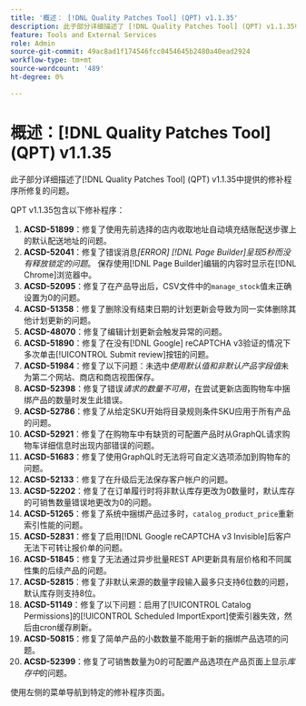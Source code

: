 ```yaml
---
title: '概述： [!DNL Quality Patches Tool] (QPT) v1.1.35'
description: 此子部分详细描述了 [!DNL Quality Patches Tool] (QPT) v1.1.35中提供的修补程序所修复的问题。
feature: Tools and External Services
role: Admin
source-git-commit: 49ac8ad1f174546fcc0454645b2480a40ead2924
workflow-type: tm+mt
source-wordcount: '489'
ht-degree: 0%

---
```


# 概述：[!DNL Quality Patches Tool] (QPT) v1.1.35

此子部分详细描述了[!DNL Quality Patches Tool] (QPT) v1.1.35中提供的修补程序所修复的问题。

QPT v1.1.35包含以下修补程序：

1. **ACSD-51899**：修复了使用先前选择的店内收取地址自动填充结账配送步骤上的默认配送地址的问题。
1. **ACSD-52041**：修复了错误消息&#x200B;*[ERROR] [!DNL Page Builder]呈现5秒而没有释放锁定的问题*。 保存使用[!DNL Page Builder]编辑的内容时显示在[!DNL Chrome]浏览器中。
1. **ACSD-52095**：修复了在产品导出后，CSV文件中的`manage_stock`值未正确设置为0的问题。
1. **ACSD-51358**：修复了删除没有结束日期的计划更新会导致为同一实体删除其他计划更新的问题。
1. **ACSD-48070**：修复了编辑计划更新会触发异常的问题。
1. **ACSD-51890**：修复了在没有[!DNL Google] reCAPTCHA v3验证的情况下多次单击[!UICONTROL Submit review]按钮的问题。
1. **ACSD-51984**：修复了以下问题：未选中&#x200B;*使用默认值和非默认产品字段值*&#x200B;未为第二个网站、商店和商店视图保存。
1. **ACSD-52398**：修复了错误&#x200B;*请求的数量不可用*，在尝试更新店面购物车中捆绑产品的数量时发生此错误。
1. **ACSD-52786**：修复了从给定SKU开始将目录规则条件SKU应用于所有产品的问题。
1. **ACSD-52921**：修复了在购物车中有缺货的可配置产品时从GraphQL请求购物车详细信息时出现内部错误的问题。
1. **ACSD-51683**：修复了使用GraphQL时无法将可自定义选项添加到购物车的问题。
1. **ACSD-52133**：修复了在升级后无法保存客户帐户的问题。
1. **ACSD-52202**：修复了在订单履行时将非默认库存更改为0数量时，默认库存的可销售数量错误地更改为0的问题。
1. **ACSD-51265**：修复了系统中捆绑产品过多时，`catalog_product_price`重新索引性能的问题。
1. **ACSD-52831**：修复了启用[!DNL Google reCAPTCHA v3 Invisible]后客户无法下可转让报价单的问题。
1. **ACSD-51845**：修复了无法通过异步批量REST API更新具有层价格和不同属性集的后续产品的问题。
1. **ACSD-52815**：修复了非默认来源的数量字段输入最多只支持6位数的问题，默认库存则支持8位。
1. **ACSD-51149**：修复了以下问题：启用了[!UICONTROL Catalog Permissions]的[!UICONTROL Scheduled ImportExport]使索引器失效，然后由cron缓存刷新。
1. **ACSD-50815**：修复了简单产品的小数数量不能用于新的捆绑产品选项的问题。
1. **ACSD-52399**：修复了可销售数量为0的可配置产品选项在产品页面上显示&#x200B;*库存中*&#x200B;的问题。

使用左侧的菜单导航到特定的修补程序页面。
